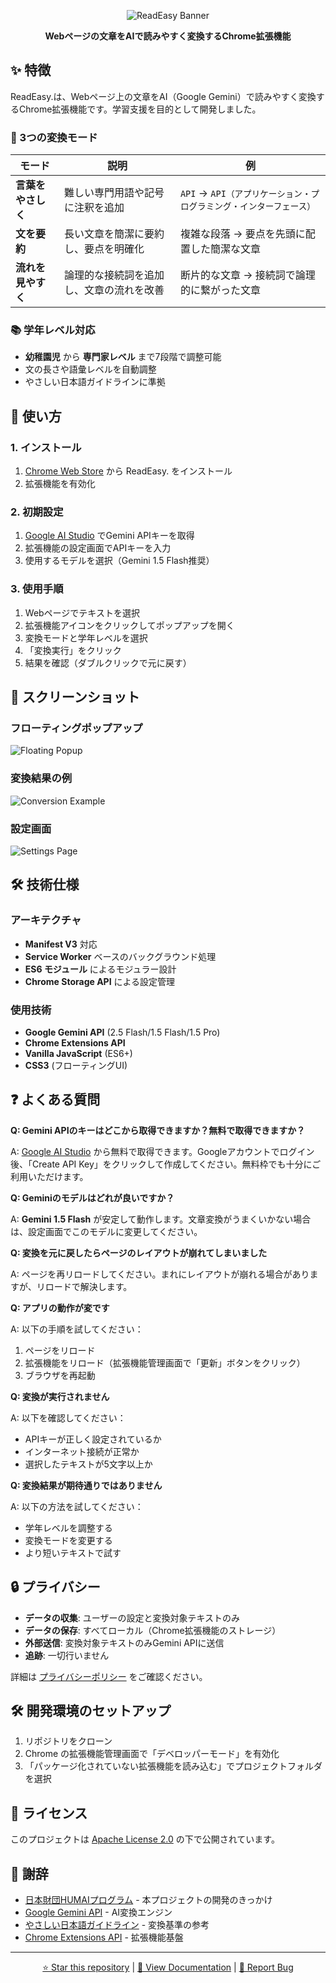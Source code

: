 <div align="center">

![ReadEasy Banner](docs/read-easy-banner.png)

**Webページの文章をAIで読みやすく変換するChrome拡張機能**

</div>

## ✨ 特徴

ReadEasy.は、Webページ上の文章をAI（Google Gemini）で読みやすく変換するChrome拡張機能です。学習支援を目的として開発しました。

### 🎯 3つの変換モード

| モード | 説明 | 例 |
|--------|------|-----|
| **言葉をやさしく** | 難しい専門用語や記号に注釈を追加 | `API` → `API（アプリケーション・プログラミング・インターフェース）` |
| **文を要約** | 長い文章を簡潔に要約し、要点を明確化 | 複雑な段落 → 要点を先頭に配置した簡潔な文章 |
| **流れを見やすく** | 論理的な接続詞を追加し、文章の流れを改善 | 断片的な文章 → 接続詞で論理的に繋がった文章 |

### 📚 学年レベル対応

- **幼稚園児** から **専門家レベル** まで7段階で調整可能
- 文の長さや語彙レベルを自動調整
- やさしい日本語ガイドラインに準拠

## 🚀 使い方

### 1. インストール

1. [Chrome Web Store](https://chrome.google.com/webstore) から ReadEasy. をインストール
2. 拡張機能を有効化

### 2. 初期設定

1. [Google AI Studio](https://aistudio.google.com/app/apikey) でGemini APIキーを取得
2. 拡張機能の設定画面でAPIキーを入力
3. 使用するモデルを選択（Gemini 1.5 Flash推奨）

### 3. 使用手順

1. Webページでテキストを選択
2. 拡張機能アイコンをクリックしてポップアップを開く
3. 変換モードと学年レベルを選択
4. 「変換実行」をクリック
5. 結果を確認（ダブルクリックで元に戻す）

## 🎨 スクリーンショット

### フローティングポップアップ

![Floating Popup](docs/screenshot-popup.png)

### 変換結果の例

![Conversion Example](docs/screenshot-conversion.png)

### 設定画面

![Settings Page](docs/screenshot-settings.png)

## 🛠️ 技術仕様

### アーキテクチャ

- **Manifest V3** 対応
- **Service Worker** ベースのバックグラウンド処理
- **ES6 モジュール** によるモジュラー設計
- **Chrome Storage API** による設定管理

### 使用技術

- **Google Gemini API** (2.5 Flash/1.5 Flash/1.5 Pro)
- **Chrome Extensions API**
- **Vanilla JavaScript** (ES6+)
- **CSS3** (フローティングUI)

## ❓ よくある質問

**Q: Gemini APIのキーはどこから取得できますか？無料で取得できますか？**

A: [Google AI Studio](https://aistudio.google.com/app/apikey) から無料で取得できます。Googleアカウントでログイン後、「Create API Key」をクリックして作成してください。無料枠でも十分にご利用いただけます。

**Q: Geminiのモデルはどれが良いですか？**

A: **Gemini 1.5 Flash** が安定して動作します。文章変換がうまくいかない場合は、設定画面でこのモデルに変更してください。

**Q: 変換を元に戻したらページのレイアウトが崩れてしまいました**

A: ページを再リロードしてください。まれにレイアウトが崩れる場合がありますが、リロードで解決します。

**Q: アプリの動作が変です**

A: 以下の手順を試してください：

1. ページをリロード
2. 拡張機能をリロード（拡張機能管理画面で「更新」ボタンをクリック）
3. ブラウザを再起動

**Q: 変換が実行されません**

A: 以下を確認してください：

- APIキーが正しく設定されているか
- インターネット接続が正常か
- 選択したテキストが5文字以上か

**Q: 変換結果が期待通りではありません**

A: 以下の方法を試してください：

- 学年レベルを調整する
- 変換モードを変更する
- より短いテキストで試す

## 🔒 プライバシー

- **データの収集**: ユーザーの設定と変換対象テキストのみ
- **データの保存**: すべてローカル（Chrome拡張機能のストレージ）
- **外部送信**: 変換対象テキストのみGemini APIに送信
- **追跡**: 一切行いません

詳細は [プライバシーポリシー](https://waka320.github.io/read-easy/docs/privacy-policy.html) をご確認ください。

## 🛠️ 開発環境のセットアップ

1. リポジトリをクローン
2. Chrome の拡張機能管理画面で「デベロッパーモード」を有効化
3. 「パッケージ化されていない拡張機能を読み込む」でプロジェクトフォルダを選択

## 📄 ライセンス

このプロジェクトは [Apache License 2.0](LICENSE) の下で公開されています。

## 🙏 謝辞

- [日本財団HUMAIプログラム](https://zen.ac.jp/humai) - 本プロジェクトの開発のきっかけ
- [Google Gemini API](https://ai.google.dev/) - AI変換エンジン
- [やさしい日本語ガイドライン](https://www.mhlw.go.jp/stf/seisakunitsuite/bunya/0000081021.html) - 変換基準の参考
- [Chrome Extensions API](https://developer.chrome.com/docs/extensions/) - 拡張機能基盤

---

<div align="center">

[⭐ Star this repository](https://github.com/waka320/read-easy) | [📖 View Documentation](docs/) | [🐛 Report Bug](https://github.com/waka320/read-easy/issues)

</div>

